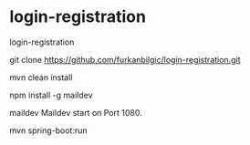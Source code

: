 # login-registration
login-registration

git clone https://github.com/furkanbilgic/login-registration.git

mvn clean install

npm install -g maildev

maildev
Maildev start on Port 1080.

mvn spring-boot:run
